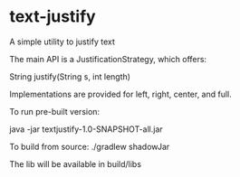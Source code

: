# text-justify
A simple utility to justify text

The main API is a JustificationStrategy, which offers:

String justify(String s, int length)

Implementations are provided for left, right, center, and full.

To run pre-built version:

java -jar textjustify-1.0-SNAPSHOT-all.jar

To build from source:
./gradlew shadowJar

The lib will be available in build/libs
